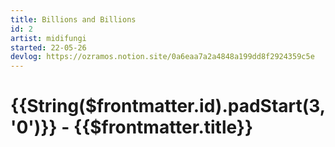 ```yaml
---
title: Billions and Billions
id: 2
artist: midifungi
started: 22-05-26
devlog: https://ozramos.notion.site/0a6eaa7a2a4848a199dd8f2924359c5e
---
```


# {{String($frontmatter.id).padStart(3, '0')}} - {{$frontmatter.title}}

<Midifungi :layers="['@midifungi/2/starfield', '@midifungi/2/glass', '@midifungi/2/watercanvas', '@midifungi/2/glass-filter', '@midifungi/2/lead']" />
